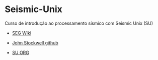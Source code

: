 # Seismic-Unix

Curso de introdução ao processamento sísmico com Seismic Unix (SU)


- [SEG Wiki](https://wiki.seg.org/wiki/Seismic_Unix)

- [John Stockwell github](https://github.com/JohnWStockwellJr/SeisUnix)

- [SU ORG](https://wiki.seismic-unix.org/doku.php)
